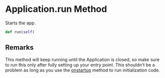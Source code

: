 # Application.run Method
Starts the app.

```Python
def run(self)
```

## Remarks
This method will keep running until the Application is closed, so make sure to run this only after fully setting up your entry point. This shouldn't be a problem as long as you use the [onstartup](onstartup.md) method to run initialization code.
